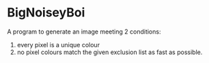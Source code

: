 # BigNoiseyBoi
A program to generate an image meeting 2 conditions:
1. every pixel is a unique colour
2. no pixel colours match the given exclusion list
as fast as possible.

